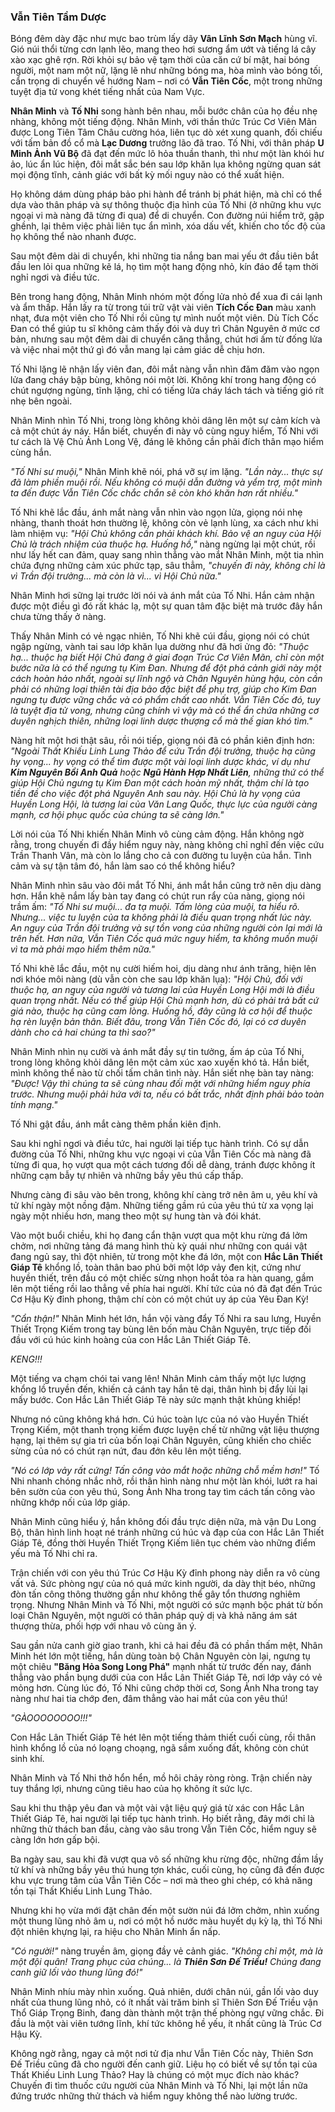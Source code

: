 ### Vẫn Tiên Tầm Dược

Bóng đêm dày đặc như mực bao trùm lấy dãy **Vân Lĩnh Sơn Mạch** hùng vĩ. Gió núi thổi từng cơn lạnh lẽo, mang theo hơi sương ẩm ướt và tiếng lá cây xào xạc ghê rợn. Rời khỏi sự bảo vệ tạm thời của căn cứ bí mật, hai bóng người, một nam một nữ, lặng lẽ như những bóng ma, hòa mình vào bóng tối, cẩn trọng di chuyển về hướng Nam – nơi có **Vẫn Tiên Cốc**, một trong những tuyệt địa tử vong khét tiếng nhất của Nam Vực.

**Nhân Minh** và **Tố Nhi** song hành bên nhau, mỗi bước chân của họ đều nhẹ nhàng, không một tiếng động. Nhân Minh, với thần thức Trúc Cơ Viên Mãn được Long Tiên Tâm Châu cường hóa, liên tục dò xét xung quanh, đối chiếu với tấm bản đồ cổ mà **Lạc Dương** trưởng lão đã trao. Tố Nhi, với thân pháp **U Minh Ảnh Vũ Bộ** đã đạt đến mức lô hỏa thuần thanh, thì như một làn khói hư ảo, lúc ẩn lúc hiện, đôi mắt sắc bén sau lớp khăn lụa không ngừng quan sát mọi động tĩnh, cảnh giác với bất kỳ mối nguy nào có thể xuất hiện.

Họ không dám dùng pháp bảo phi hành để tránh bị phát hiện, mà chỉ có thể dựa vào thân pháp và sự thông thuộc địa hình của Tố Nhi (ở những khu vực ngoại vi mà nàng đã từng đi qua) để di chuyển. Con đường núi hiểm trở, gập ghềnh, lại thêm việc phải liên tục ẩn mình, xóa dấu vết, khiến cho tốc độ của họ không thể nào nhanh được.

Sau một đêm dài di chuyển, khi những tia nắng ban mai yếu ớt đầu tiên bắt đầu len lỏi qua những kẽ lá, họ tìm một hang động nhỏ, kín đáo để tạm thời nghỉ ngơi và điều tức.

Bên trong hang động, Nhân Minh nhóm một đống lửa nhỏ để xua đi cái lạnh và ẩm thấp. Hắn lấy ra từ trong túi trữ vật vài viên **Tích Cốc Đan** màu xanh nhạt, đưa một viên cho Tố Nhi rồi cũng tự mình nuốt một viên. Dù Tích Cốc Đan có thể giúp tu sĩ không cảm thấy đói và duy trì Chân Nguyên ở mức cơ bản, nhưng sau một đêm dài di chuyển căng thẳng, chút hơi ấm từ đống lửa và việc nhai một thứ gì đó vẫn mang lại cảm giác dễ chịu hơn.

Tố Nhi lặng lẽ nhận lấy viên đan, đôi mắt nàng vẫn nhìn đăm đăm vào ngọn lửa đang cháy bập bùng, không nói một lời. Không khí trong hang động có chút ngượng ngùng, tĩnh lặng, chỉ có tiếng lửa cháy lách tách và tiếng gió rít nhẹ bên ngoài.

Nhân Minh nhìn Tố Nhi, trong lòng không khỏi dâng lên một sự cảm kích và cả một chút áy náy. Hắn biết, chuyến đi này vô cùng nguy hiểm, Tố Nhi với tư cách là Vệ Chủ Ảnh Long Vệ, đáng lẽ không cần phải đích thân mạo hiểm cùng hắn.

_"Tố Nhi sư muội,"_ Nhân Minh khẽ nói, phá vỡ sự im lặng. _"Lần này... thực sự đã làm phiền muội rồi. Nếu không có muội dẫn đường và yểm trợ, một mình ta đến được Vẫn Tiên Cốc chắc chắn sẽ còn khó khăn hơn rất nhiều."_

Tố Nhi khẽ lắc đầu, ánh mắt nàng vẫn nhìn vào ngọn lửa, giọng nói nhẹ nhàng, thanh thoát hơn thường lệ, không còn vẻ lạnh lùng, xa cách như khi làm nhiệm vụ: _"Hội Chủ không cần phải khách khí. Bảo vệ an nguy của Hội Chủ là trách nhiệm của thuộc hạ. Huống hồ,"_ nàng ngừng lại một chút, rồi như lấy hết can đảm, quay sang nhìn thẳng vào mắt Nhân Minh, một tia nhìn chứa đựng những cảm xúc phức tạp, sâu thẳm, _"chuyến đi này, không chỉ là vì Trần đội trưởng... mà còn là vì... vì Hội Chủ nữa."_

Nhân Minh hơi sững lại trước lời nói và ánh mắt của Tố Nhi. Hắn cảm nhận được một điều gì đó rất khác lạ, một sự quan tâm đặc biệt mà trước đây hắn chưa từng thấy ở nàng.

Thấy Nhân Minh có vẻ ngạc nhiên, Tố Nhi khẽ cúi đầu, giọng nói có chút ngập ngừng, vành tai sau lớp khăn lụa dường như đã hơi ửng đỏ: _"Thuộc hạ... thuộc hạ biết Hội Chủ đang ở giai đoạn Trúc Cơ Viên Mãn, chỉ còn một bước nữa là có thể ngưng tụ Kim Đan. Nhưng để đột phá cảnh giới này một cách hoàn hảo nhất, ngoài sự lĩnh ngộ và Chân Nguyên hùng hậu, còn cần phải có những loại thiên tài địa bảo đặc biệt để phụ trợ, giúp cho Kim Đan ngưng tụ được vững chắc và có phẩm chất cao nhất. Vẫn Tiên Cốc đó, tuy là tuyệt địa tử vong, nhưng cũng chính vì vậy mà có thể ẩn chứa những cơ duyên nghịch thiên, những loại linh dược thượng cổ mà thế gian khó tìm."_

Nàng hít một hơi thật sâu, rồi nói tiếp, giọng nói đã có phần kiên định hơn: _"Ngoài Thất Khiếu Linh Lung Thảo để cứu Trần đội trưởng, thuộc hạ cũng hy vọng... hy vọng có thể tìm được một vài loại linh dược khác, ví dụ như **Kim Nguyên Bồi Anh Quả** hoặc **Ngũ Hành Hợp Nhất Liên**, những thứ có thể giúp Hội Chủ ngưng tụ Kim Đan một cách hoàn mỹ nhất, thậm chí là tạo tiền đề cho việc đột phá Nguyên Anh sau này. Hội Chủ là hy vọng của Huyền Long Hội, là tương lai của Văn Lang Quốc, thực lực của người càng mạnh, cơ hội phục quốc của chúng ta sẽ càng lớn."_

Lời nói của Tố Nhi khiến Nhân Minh vô cùng cảm động. Hắn không ngờ rằng, trong chuyến đi đầy hiểm nguy này, nàng không chỉ nghĩ đến việc cứu Trần Thanh Vân, mà còn lo lắng cho cả con đường tu luyện của hắn. Tình cảm và sự tận tâm đó, hắn làm sao có thể không hiểu?

Nhân Minh nhìn sâu vào đôi mắt Tố Nhi, ánh mắt hắn cũng trở nên dịu dàng hơn. Hắn khẽ nắm lấy bàn tay đang có chút run rẩy của nàng, giọng nói trầm ấm: _"Tố Nhi sư muội... đa tạ muội. Tấm lòng của muội, ta hiểu rõ. Nhưng... việc tu luyện của ta không phải là điều quan trọng nhất lúc này. An nguy của Trần đội trưởng và sự tồn vong của những người còn lại mới là trên hết. Hơn nữa, Vẫn Tiên Cốc quá mức nguy hiểm, ta không muốn muội vì ta mà phải mạo hiểm thêm nữa."_

Tố Nhi khẽ lắc đầu, một nụ cười hiếm hoi, dịu dàng như ánh trăng, hiện lên nơi khóe môi nàng (dù vẫn còn che sau lớp khăn lụa): _"Hội Chủ, đối với thuộc hạ, an nguy của người và tương lai của Huyền Long Hội mới là điều quan trọng nhất. Nếu có thể giúp Hội Chủ mạnh hơn, dù có phải trả bất cứ giá nào, thuộc hạ cũng cam lòng. Huống hồ, đây cũng là cơ hội để thuộc hạ rèn luyện bản thân. Biết đâu, trong Vẫn Tiên Cốc đó, lại có cơ duyên dành cho cả hai chúng ta thì sao?"_

Nhân Minh nhìn nụ cười và ánh mắt đầy sự tin tưởng, ấm áp của Tố Nhi, trong lòng không khỏi dâng lên một cảm xúc xao xuyến khó tả. Hắn biết, mình không thể nào từ chối tấm chân tình này. Hắn siết nhẹ bàn tay nàng: _"Được! Vậy thì chúng ta sẽ cùng nhau đối mặt với những hiểm nguy phía trước. Nhưng muội phải hứa với ta, nếu có bất trắc, nhất định phải bảo toàn tính mạng."_

Tố Nhi gật đầu, ánh mắt càng thêm phần kiên định.

Sau khi nghỉ ngơi và điều tức, hai người lại tiếp tục hành trình. Có sự dẫn đường của Tố Nhi, những khu vực ngoại vi của Vẫn Tiên Cốc mà nàng đã từng đi qua, họ vượt qua một cách tương đối dễ dàng, tránh được không ít những cạm bẫy tự nhiên và những bầy yêu thú cấp thấp.

Nhưng càng đi sâu vào bên trong, không khí càng trở nên âm u, yêu khí và tử khí ngày một nồng đậm. Những tiếng gầm rú của yêu thú từ xa vọng lại ngày một nhiều hơn, mang theo một sự hung tàn và đói khát.

Vào một buổi chiều, khi họ đang cẩn thận vượt qua một khu rừng đá lởm chởm, nơi những tảng đá mang hình thù kỳ quái như những con quái vật đang ngủ say, thì đột nhiên, từ trong một khe đá lớn, một con **Hắc Lân Thiết Giáp Tê** khổng lồ, toàn thân bao phủ bởi một lớp vảy đen kịt, cứng như huyền thiết, trên đầu có một chiếc sừng nhọn hoắt tỏa ra hàn quang, gầm lên một tiếng rồi lao thẳng về phía hai người. Khí tức của nó đã đạt đến Trúc Cơ Hậu Kỳ đỉnh phong, thậm chí còn có một chút uy áp của Yêu Đan Kỳ!

_"Cẩn thận!"_ Nhân Minh hét lớn, hắn vội vàng đẩy Tố Nhi ra sau lưng, Huyền Thiết Trọng Kiếm trong tay bùng lên bốn màu Chân Nguyên, trực tiếp đối đầu với cú húc kinh hoàng của con Hắc Lân Thiết Giáp Tê.

_KENG!!!_

Một tiếng va chạm chói tai vang lên! Nhân Minh cảm thấy một lực lượng khổng lồ truyền đến, khiến cả cánh tay hắn tê dại, thân hình bị đẩy lùi lại mấy bước. Con Hắc Lân Thiết Giáp Tê này sức mạnh thật khủng khiếp!

Nhưng nó cũng không khá hơn. Cú húc toàn lực của nó vào Huyền Thiết Trọng Kiếm, một thanh trọng kiếm được luyện chế từ những vật liệu thượng hạng, lại thêm sự gia trì của bốn loại Chân Nguyên, cũng khiến cho chiếc sừng của nó có chút rạn nứt, đau đớn kêu lên một tiếng.

_"Nó có lớp vảy rất cứng! Tấn công vào mắt hoặc những chỗ mềm hơn!"_ Tố Nhi nhanh chóng nhắc nhở, rồi thân hình nàng như một làn khói, lướt ra hai bên sườn của con yêu thú, Song Ảnh Nha trong tay tìm cách tấn công vào những khớp nối của lớp giáp.

Nhân Minh cũng hiểu ý, hắn không đối đầu trực diện nữa, mà vận Du Long Bộ, thân hình linh hoạt né tránh những cú húc và đạp của con Hắc Lân Thiết Giáp Tê, đồng thời Huyền Thiết Trọng Kiếm liên tục chém vào những điểm yếu mà Tố Nhi chỉ ra.

Trận chiến với con yêu thú Trúc Cơ Hậu Kỳ đỉnh phong này diễn ra vô cùng vất vả. Sức phòng ngự của nó quá mức kinh người, da dày thịt béo, những đòn tấn công thông thường gần như không thể gây tổn thương nghiêm trọng. Nhưng Nhân Minh và Tố Nhi, một người có sức mạnh bộc phát từ bốn loại Chân Nguyên, một người có thân pháp quỷ dị và khả năng ám sát thượng thừa, phối hợp với nhau vô cùng ăn ý.

Sau gần nửa canh giờ giao tranh, khi cả hai đều đã có phần thấm mệt, Nhân Minh hét lớn một tiếng, hắn dùng toàn bộ Chân Nguyên còn lại, ngưng tụ một chiêu **"Băng Hỏa Song Long Phá"** mạnh nhất từ trước đến nay, đánh thẳng vào phần bụng dưới của con Hắc Lân Thiết Giáp Tê, nơi lớp vảy có vẻ mỏng hơn. Cùng lúc đó, Tố Nhi cũng chớp thời cơ, Song Ảnh Nha trong tay nàng như hai tia chớp đen, đâm thẳng vào hai mắt của con yêu thú!

_"GÀOOOOOOOO!!!"_

Con Hắc Lân Thiết Giáp Tê hét lên một tiếng thảm thiết cuối cùng, rồi thân hình khổng lồ của nó loạng choạng, ngã sầm xuống đất, không còn chút sinh khí.

Nhân Minh và Tố Nhi thở hổn hển, mồ hôi chảy ròng ròng. Trận chiến này tuy thắng lợi, nhưng cũng tiêu hao của họ không ít sức lực.

Sau khi thu thập yêu đan và một vài vật liệu quý giá từ xác con Hắc Lân Thiết Giáp Tê, hai người lại tiếp tục hành trình. Họ biết rằng, đây mới chỉ là những thử thách ban đầu, càng vào sâu trong Vẫn Tiên Cốc, hiểm nguy sẽ càng lớn hơn gấp bội.

Ba ngày sau, sau khi đã vượt qua vô số những khu rừng độc, những đầm lầy tử khí và những bầy yêu thú hung tợn khác, cuối cùng, họ cũng đã đến được khu vực trung tâm của Vẫn Tiên Cốc – nơi mà theo ghi chép, có khả năng tồn tại Thất Khiếu Linh Lung Thảo.

Nhưng khi họ vừa mới đặt chân đến một sườn núi đá lởm chởm, nhìn xuống một thung lũng nhỏ âm u, nơi có một hồ nước màu huyết dụ kỳ lạ, thì Tố Nhi đột nhiên khựng lại, ra hiệu cho Nhân Minh ẩn nấp.

_"Có người!"_ nàng truyền âm, giọng đầy vẻ cảnh giác. _"Không chỉ một, mà là một đội quân! Trang phục của chúng... là **Thiên Sơn Đế Triều!** Chúng đang canh giữ lối vào thung lũng đó!"_

Nhân Minh nhíu mày nhìn xuống. Quả nhiên, dưới chân núi, gần lối vào duy nhất của thung lũng nhỏ, có ít nhất vài trăm binh sĩ Thiên Sơn Đế Triều vận Thổ Giáp Trọng Binh, đang dàn thành một trận thế phòng ngự vững chắc. Đi đầu là một vài viên tướng lĩnh, khí tức không hề yếu, ít nhất cũng là Trúc Cơ Hậu Kỳ.

Không ngờ rằng, ngay cả một nơi tử địa như Vẫn Tiên Cốc này, Thiên Sơn Đế Triều cũng đã cho người đến canh giữ. Liệu họ có biết về sự tồn tại của Thất Khiếu Linh Lung Thảo? Hay là chúng có một mục đích nào khác? Chuyến đi tìm thuốc cứu người của Nhân Minh và Tố Nhi, lại một lần nữa đứng trước những thử thách và hiểm nguy không thể nào lường trước.
